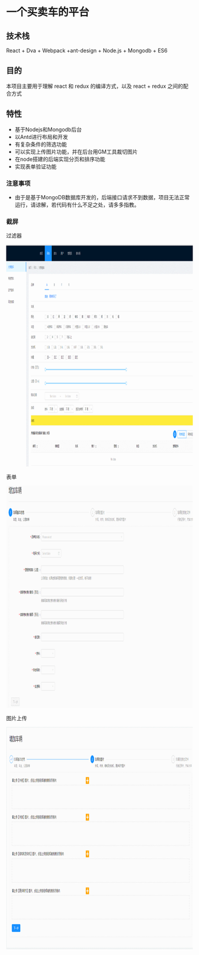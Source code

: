 # 一个买卖车的平台

## 技术栈

React + Dva + Webpack +ant-design + Node.js + Mongodb + ES6 

## 目的

本项目主要用于理解 react 和 redux 的编译方式，以及 react + redux 之间的配合方式

## 特性

- 基于Nodejs和Mongodb后台
- 以Antd进行布局和开发
- 有复杂条件的筛选功能
- 可以实现上传图片功能，并在后台用GM工具裁切图片
- 在node搭建的后端实现分页和排序功能
- 实现表单验证功能

### 注意事项

- 由于是基于MongoDB数据库开发的，后端接口请求不到数据，项目无法正常运行，请谅解，若代码有什么不足之处，请多多指教。

### 截屏

过滤器

<img src="https://github.com/wangyuan3181/reactDemo/blob/master/uesdcar/assets/shaixuan.gif" width="900" height="600"/>


表单

<img src="https://github.com/wangyuan3181/reactDemo/blob/master/uesdcar/assets/addcar.gif" width="900" height="600"/>

图片上传

<img src="https://github.com/wangyuan3181/reactDemo/blob/master/uesdcar/assets/uploads.gif" width="900" height="600"/>
